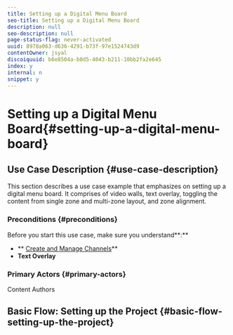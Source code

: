 ```yaml
---
title: Setting up a Digital Menu Board
seo-title: Setting up a Digital Menu Board
description: null
seo-description: null
page-status-flag: never-activated
uuid: 8978a063-d636-4291-b73f-97e1524743d9
contentOwner: jsyal
discoiquuid: b6e8504a-b0d5-4043-b211-10bb2fa2e645
index: y
internal: n
snippet: y
---
```


# Setting up a Digital Menu Board{#setting-up-a-digital-menu-board}

## Use Case Description {#use-case-description}

This section describes a use case example that emphasizes on setting up a digital menu board. It comprises of video walls, text overlay, toggling the content from single zone and multi-zone layout, and zone alignment.

### Preconditions {#preconditions}

Before you start this use case, make sure you understand**:**

* ** [Create and Manage Channels](/6-4/screens/using/managing-channels.md)**
* **Text Overlay**

### Primary Actors {#primary-actors}

Content Authors

## Basic Flow: Setting up the Project {#basic-flow-setting-up-the-project}

